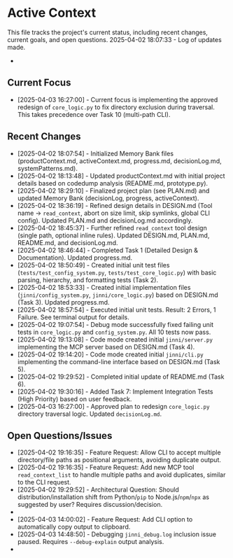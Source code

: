 # Active Context

  This file tracks the project's current status, including recent changes, current goals, and open questions.
  2025-04-02 18:07:33 - Log of updates made.

*

## Current Focus

*   [2025-04-03 16:27:00] - Current focus is implementing the approved redesign of `core_logic.py` to fix directory exclusion during traversal. This takes precedence over Task 10 (multi-path CLI).

## Recent Changes

*   [2025-04-02 18:07:54] - Initialized Memory Bank files (productContext.md, activeContext.md, progress.md, decisionLog.md, systemPatterns.md).
*   [2025-04-02 18:13:48] - Updated productContext.md with initial project details based on codedump analysis (README.md, prototype.py).
*   [2025-04-02 18:29:10] - Finalized project plan (see PLAN.md) and updated Memory Bank (decisionLog, progress, activeContext).
*   [2025-04-02 18:36:19] - Refined design details in DESIGN.md (Tool name -> `read_context`, abort on size limit, skip symlinks, global CLI config). Updated PLAN.md and decisionLog.md accordingly.
*   [2025-04-02 18:45:37] - Further refined `read_context` tool design (single path, optional inline rules). Updated DESIGN.md, PLAN.md, README.md, and decisionLog.md.
*   [2025-04-02 18:46:44] - Completed Task 1 (Detailed Design & Documentation). Updated progress.md.
*   [2025-04-02 18:50:49] - Created initial unit test files (`tests/test_config_system.py`, `tests/test_core_logic.py`) with basic parsing, hierarchy, and formatting tests (Task 2).
*   [2025-04-02 18:53:33] - Created initial implementation files (`jinni/config_system.py`, `jinni/core_logic.py`) based on DESIGN.md (Task 3). Updated progress.md.
*   [2025-04-02 18:57:54] - Executed initial unit tests. Result: 2 Errors, 1 Failure. See terminal output for details.
*   [2025-04-02 19:07:54] - Debug mode successfully fixed failing unit tests in `core_logic.py` and `config_system.py`. All 10 tests now pass.
*   [2025-04-02 19:13:08] - Code mode created initial `jinni/server.py` implementing the MCP server based on DESIGN.md (Task 4).
*   [2025-04-02 19:14:20] - Code mode created initial `jinni/cli.py` implementing the command-line interface based on DESIGN.md (Task 5).
*   [2025-04-02 19:29:52] - Completed initial update of README.md (Task 6).
*   [2025-04-02 19:30:16] - Added Task 7: Implement Integration Tests (High Priority) based on user feedback.
*   [2025-04-03 16:27:00] - Approved plan to redesign `core_logic.py` directory traversal logic. Updated `decisionLog.md`.

## Open Questions/Issues
*   [2025-04-02 19:16:35] - Feature Request: Allow CLI to accept multiple directory/file paths as positional arguments, avoiding duplicate output.
*   [2025-04-02 19:16:35] - Feature Request: Add new MCP tool `read_context_list` to handle multiple paths and avoid duplicates, similar to the CLI request.
*   [2025-04-02 19:29:52] - Architectural Question: Should distribution/installation shift from Python/`pip` to Node.js/`npm`/`npx` as suggested by user? Requires discussion/decision.
*
*   [2025-04-03 14:00:02] - Feature Request: Add CLI option to automatically copy output to clipboard.
*   [2025-04-03 14:48:50] - Debugging `jinni_debug.log` inclusion issue paused. Requires `--debug-explain` output analysis.
*
